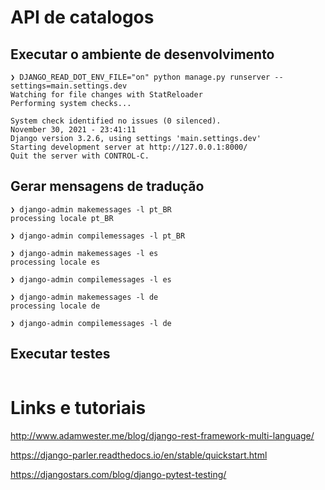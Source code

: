 # API de catalogos

## Executar o ambiente de desenvolvimento

```shell
❯ DJANGO_READ_DOT_ENV_FILE="on" python manage.py runserver --settings=main.settings.dev
Watching for file changes with StatReloader
Performing system checks...

System check identified no issues (0 silenced).
November 30, 2021 - 23:41:11
Django version 3.2.6, using settings 'main.settings.dev'
Starting development server at http://127.0.0.1:8000/
Quit the server with CONTROL-C.
```

## Gerar mensagens de tradução

```shell
❯ django-admin makemessages -l pt_BR
processing locale pt_BR

❯ django-admin compilemessages -l pt_BR

❯ django-admin makemessages -l es
processing locale es

❯ django-admin compilemessages -l es

❯ django-admin makemessages -l de
processing locale de

❯ django-admin compilemessages -l de
```

## Executar testes

```shell

```

# Links e tutoriais

http://www.adamwester.me/blog/django-rest-framework-multi-language/

https://django-parler.readthedocs.io/en/stable/quickstart.html

https://djangostars.com/blog/django-pytest-testing/
